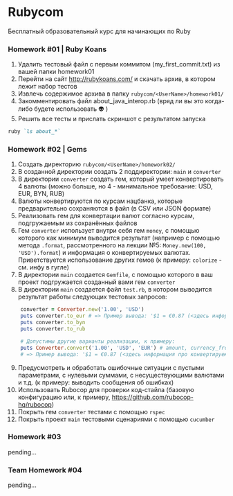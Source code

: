 # Rubycom

Бесплатный образовательный курс для начинающих по Ruby

### Homework #01 | Ruby Koans

1. Удалить тестовый файл с первым коммитом (my_first_commit.txt) из вашей папки homework01
2. Перейти на сайт http://rubykoans.com/ и скачать архив, в котором лежит набор тестов
3. Извлечь содержимое архива в папку `rubycom/<UserName>/homework01/`
4. Закомментировать файл about_java_interop.rb (вряд ли вы это когда-либо будете использовать :alien: )
5. Решить все тесты и прислать скриншот с результатом запуска
```ruby
ruby `ls about_*`
```

### Homework #02 | Gems

1. Создать директорию `rubycom/<UserName>/homework02/`
2. В созданной директории создать 2 поддиректории: `main` и `converter`
3. В директории `converter` создать гем, который умеет конвертировать 4 валюты (можно больше, но 4 - минимальное требование: USD, EUR, BYN, RUB)
4. Валюты конвертируются по курсам нацбанка, которые предварительно сохраняются в файл (в CSV или JSON формате)
5. Реализовать гем для конвертации валют согласно курсам, подгружаемым из сохранённых файлов
6. Гем `converter` использует внутри себя гем `money`, с помощью которого как минимум выводится результат (например с помощью метода `.format`, рассмотренного на лекции №5: `Money.new(100, 'USD').format`) и информация о конвертируемых валютах. Приветствуется использование других гемов (к примеру: `colorize` - см. инфу в гугле)
7. В директории `main` создается `Gemfile`, с помощью которого в ваш проект подгружается созданный вами гем `converter`
8. В директории `main` создается файл `test.rb`, в котором выводится результат работы следующих тестовых запросов:
```ruby
	converter = Converter.new('1.00', 'USD')
	puts converter.to_eur # => Пример вывода: '$1 = €0.87 (<здесь информация про конвертируемые валюты>)'
	puts converter.to_byn
	puts converter.to_rub

	# Допустимы другие варианты реализации, к примеру:
	puts Converter.convert('1.00', 'USD', 'EUR') # amount, currency_from, currency_to
	# => Пример вывода: '$1 = €0.87 (<здесь информация про конвертируемые валюты>)'
```
9. Предусмотреть и обработать ошибочные ситуации с пустыми параметрами, с нулевыми суммами, с несуществующими валютами и т.д. (к примеру: выводить сообщения об ошибках)
10. Использовать Rubocop для проверки код-стайла (базовую конфигурацию или, к примеру, https://github.com/rubocop-hq/rubocop)
11. Покрыть гем `converter` тестами с помощью `rspec`
12. Покрыть проект `main` тестовыми сценариями с помощью `cucumber`

### Homework #03

pending...

### Team Homework #04

pending...
